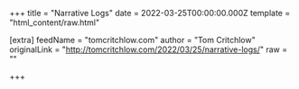 
+++
title = "Narrative Logs"
date = 2022-03-25T00:00:00.000Z
template = "html_content/raw.html"

[extra]
feedName = "tomcritchlow.com"
author = "Tom Critchlow"
originalLink = "http://tomcritchlow.com/2022/03/25/narrative-logs/"
raw = ""

+++

